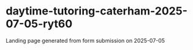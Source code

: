 # daytime-tutoring-caterham-2025-07-05-ryt60
Landing page generated from form submission on 2025-07-05
